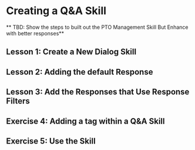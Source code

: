 # Creating a Q&amp;A Skill

** TBD: Show the steps to built out the PTO Management Skill But Enhance with better responses**

## Lesson 1: Create a New Dialog Skill


## Lesson 2: Adding the default Response

## Lesson 3: Add the Responses that Use Response Filters

## Exercise 4: Adding a tag within a Q&amp;A Skill

## Exercise 5: Use the Skill




